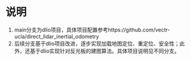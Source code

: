 # **说明**  
1. main分支为dlio项目，具体项目配置参考https://github.com/vectr-ucla/direct_lidar_inertial_odometry  
2. 后续分支基于dlio项目改进，逐步实现加载地图定位、重定位、安全性；此外，还基于dlio实现针对反光板的建图算法。具体项目说明见不同分支。  
